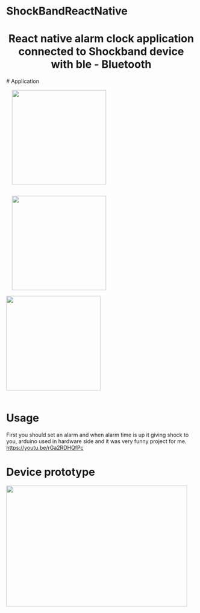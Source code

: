 # ShockBandReactNative

<h1 align="center">
React native alarm clock application connected to Shockband device with ble - Bluetooth </h1>
# Application
</br>
<div>
<img width = 250px style="margin:15px;" src="https://i.hizliresim.com/RPVG21.jpg">
<img width = 250px style="margin:15px;" src="https://i.hizliresim.com/aGDgmz.jpg">
<img width = 250px src="https://i.hizliresim.com/N14GmO.jpg">
</div>
</br>


# Usage
First you should set an alarm and when alarm time is up it giving shock to you, arduino used in hardware side and it was very funny project for me.
https://youtu.be/rGa2RDHQfPc

# Device prototype
<img width = 480px height = 320px src="https://i.hizliresim.com/pWo2l0.jpg">
 
</br>

